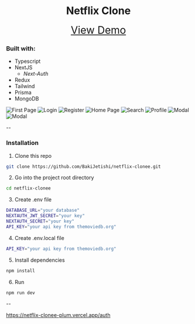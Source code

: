 <h1 align="center">Netflix Clone</h1>

<div style="text-align: center;">
<a href="https://netflix-clonee-plum.vercel.app/" style="font-size: 2em;">View Demo</a>
</div>

<h3>Built with:</h3>

- Typescript
- NextJS
  - _Next-Auth_
- Redux
- Tailwind
- Prisma
- MongoDB

![First Page]([https://i.ibb.co/gJwKhrc/localhost-3000.png](https://lh3.googleusercontent.com/bEo6FG4IKVLpAKKjnYid9JepPiXgeUkfCWIBzutcKbG92tgzWRK9d1QSPlxNd0ckRH77EZO6RH7Qj6BcuKBPcfUlHRiDeGFavaELRRqW7vcMLYrvJW5TvxxXJTNfksloG8jDK3ewwahGe0x_DgHKph01W94I4ZaM8iilYmArihtctSnF6p4fkGcytX6MxV-MP0_cWWk1kkJRw3Oe21b2VpvFbdPXP3rulDXdPLdH1_KwuomGdq9cXorusJ3XTVyRLTiolPjJDa_TCGbc-6MXj655jpKjdwiDlsISpoChOM6ixvhxbxPam2ILxt_46gJLHoPYKFXXddhUBMyWcMAd44b9qXup97apJP5RgQjCHQdozM0Lny-SZUbsCWXU_ouHPP-onuGgR4XKozSRwo-4nUOHgyFNtKo1MJXG-zL2RWAWJbVjDSa7UL9v4o0gMoWD0C1j25Pt2pQWCy6CuQnOhk2kFgva49UPgPPpsjwDXc1_8B4Ri5Mna-c5cDseNdf5f-K3_ScPqhWq5kvxfZtMKojoRdLZWrGRGd2XhqB72L3m1H2SGIMzkb8n-1Q8UF3Ar2fbHhisbvsBXQimIC8CpIxpNEcmDQZX6rnFOW9kjg91r_t0GcU4fpml8glLCOAyyfR4qjW9MbuQOi0WQHhE_Clj97h7mquJVtLNCKqlTqQHlPjveF07YaiWvet_X3w7MPkRMTslu1MnePDNvp0BaBeTMy6eRfzl70ta6IXvkVSK7WCPh31bQ15g1Y0Rzd_7TgiLlLu6TjWtnf36wwvS7Tlf3PPkhpY0HFfZV0buaF4-3bbW_J54MUVZwGMqBWH9HmsZB2hFBGKeyJHGce8puAoOODa_QS4KQm_HYFH5W92Uh72Y2fM-BGZZgg3znlgRwSbvn3wDnJp9F_UcexHni3h2Dru0ZAuM0U6JKDcEPRX7-J2BvU7rx0jtwbB_sMa_ZuxgDtkY6PwU6nr2NElubv0GMbpfqX_CMWNiJ2yloOJBIKM57LoRQhC5LA=w347-h929-s-no?authuser=0))
![Login](https://i.ibb.co/6wG7zy0/localhost-3000-auth.png)
![Register](https://i.ibb.co/KsmBNbR/Screenshot-2023-04-21-175649.png)
![Home Page](https://i.ibb.co/b3YkS81/localhost-3000-home-3.png)
![Search](https://i.ibb.co/MhrGWYV/localhost-3000-home.png)
![Profile](https://i.ibb.co/pzMhw4c/localhost-3000-profiles.png)
![Modal](https://i.ibb.co/xFNJxN5/Screenshot-2023-04-20-171001.png)
![Modal](https://i.ibb.co/xqJPDmQ/Screenshot-2023-04-20-171027.png)

--

<h3>Installation</h3>

1. Clone this repo

```sh
git clone https://github.com/BakiJetishi/netflix-clonee.git
```

2. Go into the project root directory

```sh
cd netflix-clonee
```

3. Create .env file

```sh
DATABASE_URL="your database"
NEXTAUTH_JWT_SECRET="your key"
NEXTAUTH_SECRET="your key"
API_KEY="your api key from themoviedb.org"
```

4. Create .env.local file

```sh
API_KEY="your api key from themoviedb.org"
```

5. Install dependencies

```sh
npm install
```

6. Run

```sh
npm run dev
```

--

https://netflix-clonee-plum.vercel.app/auth
